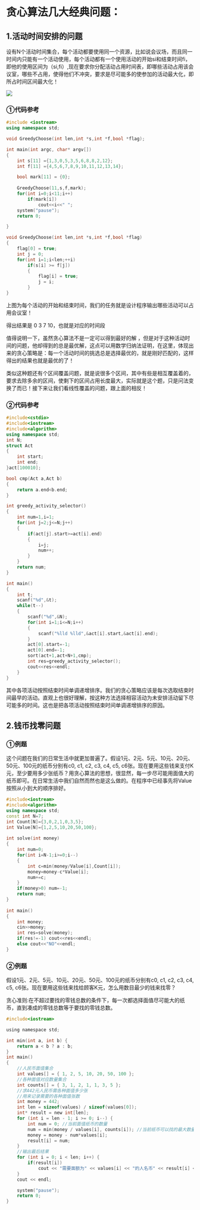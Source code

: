 # 贪心算法几大经典问题：

## 1.活动时间安排的问题

设有N个活动时间集合，每个活动都要使用同一个资源，比如说会议场，而且同一时间内只能有一个活动使用，每个活动都有一个使用活动的开始si和结束时间fi，即他的使用区间为（si,fi）,现在要求你分配活动占用时间表，即哪些活动占用该会议室，哪些不占用，使得他们不冲突，要求是尽可能多的使参加的活动最大化，即所占时间区间最大化！



![](C:\Users\Lenovo\Pictures\pict\6-6\1364554174_8902.jpg)

### ①代码参考

```c++
#include <iostream>
using namespace std;

void GreedyChoose(int len,int *s,int *f,bool *flag);

int main(int argc, char* argv[])
{
	int s[11] ={1,3,0,5,3,5,6,8,8,2,12};
	int f[11] ={4,5,6,7,8,9,10,11,12,13,14};

	bool mark[11] = {0};
	 
	GreedyChoose(11,s,f,mark);
	for(int i=0;i<11;i++)
		if(mark[i])
			cout<<i<<" ";
	system("pause");
	return 0;

}

void GreedyChoose(int len,int *s,int *f,bool *flag)
{
	flag[0] = true;
	int j = 0;
	for(int i=1;i<len;++i)
		if(s[i] >= f[j])
		{
			flag[i] = true;
			j = i;
		}
}
```

上图为每个活动的开始和结束时间，我们的任务就是设计程序输出哪些活动可以占用会议室！

得出结果是 0 3 7 10，也就是对应的时间段

值得说明一下，虽然贪心算法不是一定可以得到最好的解 ，但是对于这种活动时间的问题，他却得到的总是最优解，这点可以用数学归纳法证明，在这里，体现出来的贪心策略是：每一个活动时间的挑选总是选择最优的，就是刚好匹配的，这样得出的结果也就是最优的了！

类似这种题还有个区间覆盖问题，就是说很多个区间，其中有些是相互覆盖着的，要求去除多余的区间，使剩下的区间占用长度最大，实际就是这个题，只是问法变换了而已！接下来让我们看线性覆盖的问题，跟上面的相反！

### ②代码参考

```c++
#include<cstdio>
#include<iostream> 
#include<algorithm> 
using namespace std;    
int N;
struct Act
{
	int start;
	int end;
}act[100010];

bool cmp(Act a,Act b)  
{  
    return a.end<b.end;  
} 

int greedy_activity_selector()  
{  
	int num=1,i=1;   
    for(int j=2;j<=N;j++)  
    {  
        if(act[j].start>=act[i].end)  
        {  
            i=j;  
            num++;  
        }  
    }  
    return num;
}

int main()  
{  
	int t;
	scanf("%d",&t);
	while(t--)
	{
		scanf("%d",&N);
		for(int i=1;i<=N;i++)
		{
			scanf("%lld %lld",&act[i].start,&act[i].end);
		}
		act[0].start=-1;
		act[0].end=-1;
	 	sort(act+1,act+N+1,cmp); 
    	int res=greedy_activity_selector();
		cout<<res<<endl;  
	}
}  
```

其中各项活动按照结束时间单调递增排序。我们的贪心策略应该是每次选取结束时间最早的活动。直观上也很好理解，按这种方法选择相容活动为未安排活动留下尽可能多的时间。这也是把各项活动按照结束时间单调递增排序的原因。

## 2.钱币找零问题

### ①例题

这个问题在我们的日常生活中就更加普遍了。假设1元、2元、5元、10元、20元、50元、100元的纸币分别有c0, c1, c2, c3, c4, c5, c6张。现在要用这些钱来支付K元，至少要用多少张纸币？用贪心算法的思想，很显然，每一步尽可能用面值大的纸币即可。在日常生活中我们自然而然也是这么做的。在程序中已经事先将Value按照从小到大的顺序排好。

```c++
#include<iostream>
#include<algorithm>
using namespace std;
const int N=7; 
int Count[N]={3,0,2,1,0,3,5};
int Value[N]={1,2,5,10,20,50,100};
  
int solve(int money) 
{
	int num=0;
	for(int i=N-1;i>=0;i--) 
	{
		int c=min(money/Value[i],Count[i]);
		money=money-c*Value[i];
		num+=c;
	}
	if(money>0) num=-1;
	return num;
}
 
int main() 
{
	int money;
	cin>>money;
	int res=solve(money);
	if(res!=-1) cout<<res<<endl;
	else cout<<"NO"<<endl;
}
```

### ②例题

假设1元、2元、5元、10元、20元、50元、100元的纸币分别有c0, c1, c2, c3, c4, c5, c6张。现在要用这些钱来找给顾客K元，怎么用数目最少的钱来找零？

贪心准则:在不超过要找的零钱总数的条件下，每一次都选择面值尽可能大的纸币，直到凑成的零钱总数等于要找的零钱总数。

```c
#include<iostream>

using namespace std;

int min(int a, int b) {
	return a < b ? a : b;
}
int main()
{
	//人民币面值集合
	int values[] = { 1, 2, 5, 10, 20, 50, 100 };
	//各种面值对应数量集合
	int counts[] = { 3, 1, 2, 1, 1, 3, 5 };
	//求442元人民币需各种面值多少张
	//用来记录需要的各种面值张数
	int money = 442;
	int len = sizeof(values) / sizeof(values[0]);
	int* result = new int[len];
	for (int i = len - 1; i >= 0; i--) {
		int num = 0; //当前面值纸币的数量
		num = min(money / values[i], counts[i]); //当前纸币可以找的最大数量
		money = money - num*values[i];
		result[i] = num;
	}
	//输出最后结果
	for (int i = 0; i < len; i++) {
		if(result[i])
			cout << "需要面额为" << values[i] << "的人名币" << result[i] << "张\n";
	}
	cout << endl;

	system("pause");
	return 0;
}

```

